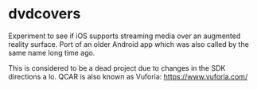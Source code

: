 # dvdcovers
Experiment to see if iOS supports streaming media over an augmented reality surface. Port of an older Android app which was also called by the same name long time ago.

This is considered to be a dead project due to changes in the SDK directions a lo. QCAR is also known as Vuforia: https://www.vuforia.com/
